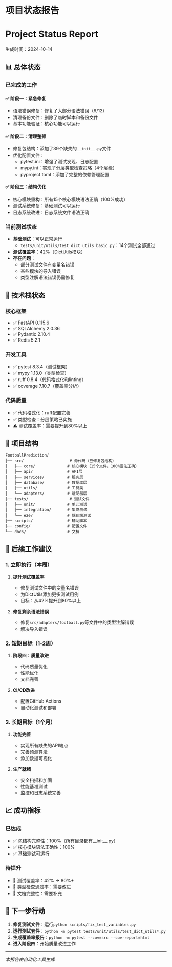 # 项目状态报告
# Project Status Report

生成时间：2024-10-14

## 📊 总体状态

### 已完成的工作

#### ✅ 阶段一：紧急修复
- 语法错误修复：修复了大部分语法错误（9/12）
- 清理备份文件：删除了临时脚本和备份文件
- 基本功能验证：核心功能可以运行

#### ✅ 阶段二：清理整顿
- 修复包结构：添加了39个缺失的`__init__.py`文件
- 优化配置文件：
  - pytest.ini：增强了测试发现、日志配置
  - mypy.ini：实现了分层类型检查策略（4个层级）
  - pyproject.toml：添加了完整的依赖管理配置

#### ✅ 阶段三：结构优化
- 核心模块重构：所有15个核心模块语法正确（100%成功）
- 测试系统修复：基础测试可以运行
- 日志系统改进：日志系统文件语法正确

### 当前测试状态

- **基础测试**：可以正常运行
  - `tests/unit/utils/test_dict_utils_basic.py`：14个测试全部通过
- **测试覆盖率**：42%（DictUtils模块）
- **存在问题**：
  - 部分测试文件有变量名错误
  - 某些模块的导入错误
  - 类型注解语法错误仍需修复

## 🔧 技术栈状态

### 核心框架
- ✅ FastAPI 0.115.6
- ✅ SQLAlchemy 2.0.36
- ✅ Pydantic 2.10.4
- ✅ Redis 5.2.1

### 开发工具
- ✅ pytest 8.3.4（测试框架）
- ✅ mypy 1.13.0（类型检查）
- ✅ ruff 0.8.4（代码格式化和linting）
- ✅ coverage 7.10.7（覆盖率分析）

### 代码质量
- ✅ 代码格式化：ruff配置完善
- ✅ 类型检查：分层策略已实施
- ⚠️ 测试覆盖率：需要提升到80%以上

## 📁 项目结构

```
FootballPrediction/
├── src/                    # 源代码（已修复包结构）
│   ├── core/              # 核心模块（15个文件，100%语法正确）
│   ├── api/               # API层
│   ├── services/          # 服务层
│   ├── database/          # 数据库层
│   ├── utils/             # 工具类
│   └── adapters/          # 适配器层
├── tests/                  # 测试文件
│   ├── unit/              # 单元测试
│   ├── integration/       # 集成测试
│   └── e2e/               # 端到端测试
├── scripts/               # 辅助脚本
├── config/                # 配置文件
└── docs/                  # 文档
```

## 🚀 后续工作建议

### 1. 立即执行（本周）
1. **提升测试覆盖率**
   - 修复测试文件中的变量名错误
   - 为DictUtils添加更多测试用例
   - 目标：从42%提升到80%以上

2. **修复剩余语法错误**
   - 修复`src/adapters/football.py`等文件中的类型注解错误
   - 解决导入错误

### 2. 短期目标（1-2周）
1. **阶段四：质量改进**
   - 代码质量优化
   - 性能优化
   - 文档完善

2. **CI/CD改进**
   - 配置GitHub Actions
   - 自动化测试和部署

### 3. 长期目标（1个月）
1. **功能完善**
   - 实现所有缺失的API端点
   - 完善预测算法
   - 添加数据可视化

2. **生产就绪**
   - 安全扫描和加固
   - 性能基准测试
   - 监控和日志系统完善

## 📈 成功指标

### 已达成
- ✅ 包结构完整性：100%（所有目录都有__init__.py）
- ✅ 核心模块语法正确性：100%
- ✅ 基础测试可运行

### 待提升
- 🔄 测试覆盖率：42% → 80%+
- 🔄 类型检查通过率：需要改进
- 🔄 文档完整性：需要补充

## 🎯 下一步行动

1. **修复测试文件**：运行`python scripts/fix_test_variables.py`
2. **运行测试套件**：`python -m pytest tests/unit/utils/test_dict_utils*.py`
3. **生成覆盖率报告**：`python -m pytest --cov=src --cov-report=html`
4. **进入阶段四**：开始质量改进工作

---

*本报告由自动化工具生成*